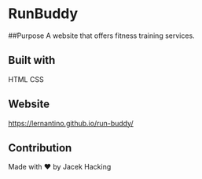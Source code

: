 # RunBuddy

##Purpose
A website that offers fitness training services.

## Built with 
HTML
CSS

## Website
https://lernantino.github.io/run-buddy/

## Contribution
Made with ❤️ by Jacek Hacking